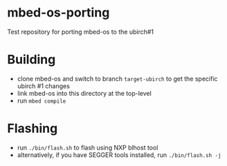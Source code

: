 # mbed-os-porting
Test repository for porting mbed-os to the ubirch#1

# Building

- clone mbed-os and switch to branch `target-ubirch` to get the specific ubirch #1 changes
- link mbed-os into this directory at the top-level
- run `mbed compile`

# Flashing

- run `./bin/flash.sh` to flash using NXP blhost tool
- alternatively, if you have SEGGER tools installed, run `./bin/flash.sh -j`

